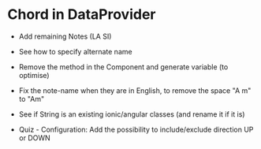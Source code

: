 Chord in DataProvider
=====================

* Add remaining Notes (LA SI)

* See how to specify alternate name

* Remove the method in the Component and generate variable (to optimise)

* Fix the note-name when they are in English, to remove the space "A m" to "Am"

* See if String is an existing ionic/angular classes (and rename it if it is)

* Quiz - Configuration: Add the possibility to include/exclude direction UP or DOWN
